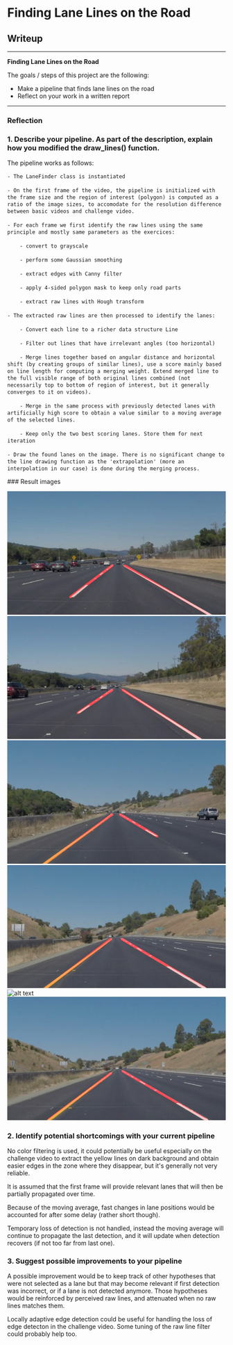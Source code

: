 # **Finding Lane Lines on the Road** 

## Writeup

---

**Finding Lane Lines on the Road**

The goals / steps of this project are the following:
* Make a pipeline that finds lane lines on the road
* Reflect on your work in a written report


[//]: # (Image References)

[image1]: ./test_images_output/solidWhiteCurve.jpg "Grayscale"
[image2]: ./test_images_output/solidWhiteRight.jpg "Grayscale"
[image3]: ./test_images_output/solidYellowCurve.jpg "Grayscale"
[image4]: ./test_images_output/solidYellowCurve2.jpg "Grayscale"
[image5]: ./test_images_output/solidYellowCurveLeft.jpg "Grayscale"
[image6]: ./test_images_output/whiteCarLaneSwitch.jpg "Lanes"

---

### Reflection

### 1. Describe your pipeline. As part of the description, explain how you modified the draw_lines() function.

The pipeline works as follows:
	
	- The LaneFinder class is instantiated

	- On the first frame of the video, the pipeline is initialized with the frame size and the region of interest (polygon) is computed as a ratio of the image sizes, to accomodate for the resolution difference between basic videos and challenge video.

	- For each frame we first identify the raw lines using the same principle and mostly same parameters as the exercices:

		- convert to grayscale

		- perform some Gaussian smoothing

		- extract edges with Canny filter

		- apply 4-sided polygon mask to keep only road parts

		- extract raw lines with Hough transform

	- The extracted raw lines are then processed to identify the lanes:

		- Convert each line to a richer data structure Line

		- Filter out lines that have irrelevant angles (too horizontal)

		- Merge lines together based on angular distance and horizontal shift (by creating groups of similar lines), use a score mainly based on line length for computing a merging weight. Extend merged line to the full visible range of both original lines combined (not necessarily top to bottom of region of interest, but it generally converges to it on videos).

		- Merge in the same process with previously detected lanes with artificially high score to obtain a value similar to a moving average of the selected lines.

		- Keep only the two best scoring lanes. Store them for next iteration

	- Draw the found lanes on the image. There is no significant change to the line drawing function as the 'extrapolation' (more an interpolation in our case) is done during the merging process.


### Result images

![alt text][image1]
![alt text][image2]
![alt text][image3]
![alt text][image4]
![alt text][image5]
![alt text][image6]


### 2. Identify potential shortcomings with your current pipeline


No color filtering is used, it could potentially be useful especially on the challenge video to extract the yellow lines on dark background and obtain easier edges in the zone where they disappear, but it's generally not very reliable.

It is assumed that the first frame will provide relevant lanes that will then be partially propagated over time.

Because of the moving average, fast changes in lane positions would be accounted for after some delay (rather short though).

Temporary loss of detection is not handled, instead the moving average will continue to propagate the last detection, and it will update when detection recovers (if not too far from last one).



### 3. Suggest possible improvements to your pipeline

A possible improvement would be to keep track of other hypotheses that were not selected as a lane but that may become relevant if first detection was incorrect, or if a lane is not detected anymore. Those hypotheses would be reinforced by perceived raw lines, and attenuated when no raw lines matches them.

Locally adaptive edge detection could be useful for handling the loss of edge detecton in the challenge video. Some tuning of the raw line filter could probably help too.
